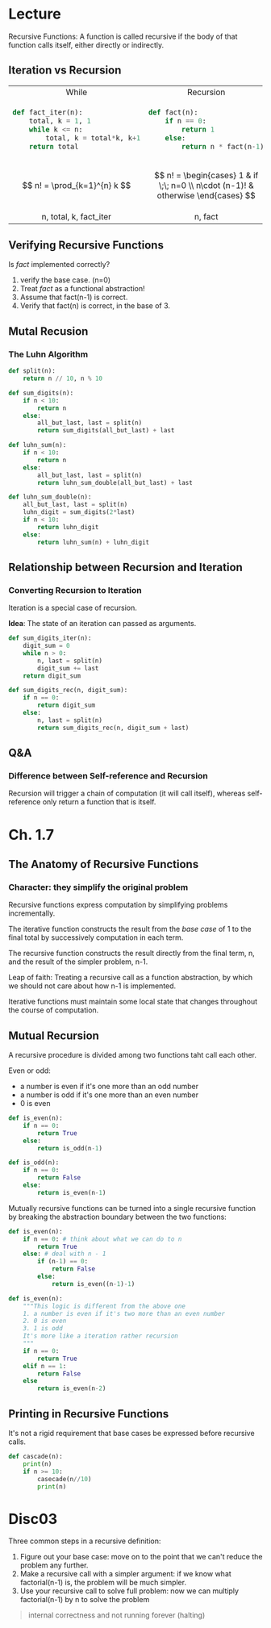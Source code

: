 # Lecture
Recursive Functions: A function is called recursive if the body of that function calls itself, either directly or indirectly.

## Iteration vs Recursion
<table>

<tr>
<td style="text-align: center; vertical-align: middle;"> While </td>
<td style="text-align: center; vertical-align: middle;"> Recursion </td>
</tr>

<tr>
<td> 

```python
def fact_iter(n):
    total, k = 1, 1
    while k <= n:
        total, k = total*k, k+1
    return total
```

</td>
<td>

```python
def fact(n):
    if n == 0:
        return 1
    else:
        return n * fact(n-1)
```

</td>
</tr>

<tr>
<td> 

$$ n! = \prod_{k=1}^{n} k $$

</td>
<td>

$$
n! =
\begin{cases}
    1 & if \;\; n=0 \\
    n\cdot (n-1)! & otherwise
\end{cases}
$$

</td>
</tr>

<tr>
<td style="text-align: center; vertical-align: middle;">n, total, k, fact_iter</td>
<td style="text-align: center; vertical-align: middle;">n, fact</td>
</tr>

</table>

## Verifying Recursive Functions
Is *fact* implemented correctly?
1. verify the base case. (n=0)
2. Treat *fact* as a functional abstraction!
3. Assume that fact(n-1) is correct.
4. Verify that fact(n) is correct, in the base of 3.

## Mutal Recusion
### The Luhn Algorithm
```python
def split(n):
    return n // 10, n % 10

def sum_digits(n):
    if n < 10:
        return n
    else:
        all_but_last, last = split(n)
        return sum_digits(all_but_last) + last

def luhn_sum(n):
    if n < 10:
        return n
    else:
        all_but_last, last = split(n)
        return luhn_sum_double(all_but_last) + last

def luhn_sum_double(n):
    all_but_last, last = split(n)
    luhn_digit = sum_digits(2*last)
    if n < 10:
        return luhn_digit
    else:
        return luhn_sum(n) + luhn_digit
```

## Relationship between Recursion and Iteration
### Converting Recursion to Iteration
Iteration is a special case of recursion.

**Idea**: The state of an iteration can passed as arguments.
```python
def sum_digits_iter(n):
    digit_sum = 0
    while n > 0:
        n, last = split(n)
        digit_sum += last
    return digit_sum

def sum_digits_rec(n, digit_sum):
    if n == 0:
        return digit_sum
    else:
        n, last = split(n)
        return sum_digits_rec(n, digit_sum + last)
```

## Q&A
### Difference between Self-reference and Recursion
Recursion will trigger a chain of computation (it will call itself), whereas self-reference only return a function that is itself.

# Ch. 1.7
## The Anatomy of Recursive Functions
### Character: they simplify the original problem
Recursive functions express computation by simplifying problems incrementally. 

The iterative function constructs the result from the *base case* of 1 to the final total by successively computation in each term. 

The recursive function constructs the result directly from the final term, n, and the result of the simpler problem, n-1.

Leap of faith: Treating a recursive call as a function abstraction, by which we should not care about how n-1 is implemented.

Iterative functions must maintain some local state that changes throughout the course of computation.

## Mutual Recursion
A recursive procedure is divided among two functions taht call each other.

Even or odd:
- a number is even if it's one more than an odd number
- a number is odd if it's one more than an even number
- 0 is even

```python
def is_even(n):
    if n == 0:
        return True
    else:
        return is_odd(n-1)

def is_odd(n):
    if n == 0:
        return False
    else:
        return is_even(n-1)
```
Mutually recursive functions can be turned into a single recursive function by breaking the abstraction boundary between the two functions:
```python
def is_even(n):
    if n == 0: # think about what we can do to n
        return True
    else: # deal with n - 1
        if (n-1) == 0:
            return False
        else:
            return is_even((n-1)-1)

def is_even(n): 
    """This logic is different from the above one
    1. a number is even if it's two more than an even number
    2. 0 is even
    3. 1 is odd
    It's more like a iteration rather recursion
    """
    if n == 0:
        return True
    elif n == 1:
        return False
    else
        return is_even(n-2)
```

## Printing in Recursive Functions
It's not a rigid requirement that base cases be expressed before recursive calls.
```python
def cascade(n):
    print(n)
    if n >= 10:
        casecade(n//10)
        print(n)
```

# Disc03
Three common steps in a recursive definition:
1. Figure out your base case: move on to the point that we can't reduce the problem any further.
2. Make a recursive call with a simpler argument: if we know what factorial(n-1) is, the problem will be much simpler.
3. Use your recursive call to solve full problem: now we can multiply factorial(n-1) by n to solve the problem

> internal correctness and not running forever (halting)
